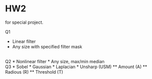 # HW2
for special project. 

Q1<br/>
* Linear filter
* Any size with specified filter mask
<br/>
Q2
* Nonlinear filter
* Any size, max/min median
<br/>
Q3
* Sobel
* Gaussian
* Laplacian
* Unsharp (USM)
** Amount (A)
** Radious (R)
** Threshold (T)
